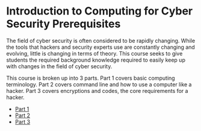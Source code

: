 
# Introduction to Computing for Cyber Security Prerequisites

The field of cyber security is often considered to be rapidly changing. 
While the tools that hackers and security experts use are constantly changing and evolving, 
little is changing in terms of theory. 
This course seeks to give students the required background knowledge required to easily keep up with changes in the field of cyber security.

This course is broken up into 3 parts. 
Part 1 covers basic computing terminology.
Part 2 covers command line and how to use a computer like a hacker.
Part 3 covers encryptions and codes, the core requirements for a hacker.

- [Part 1](/Parts/Part1.md)
- [Part 2](/Parts/Part2.md)
- [Part 3](/Parts/Part3.md)
        
    